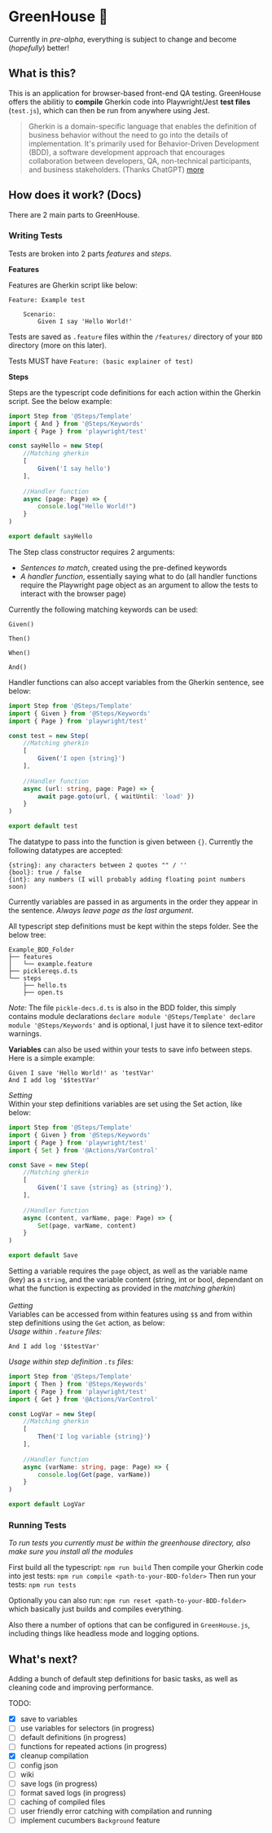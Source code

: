 # GreenHouse 🌱

Currently in *pre-alpha*, everything is subject to change and become (*hopefully*) better! 

## What is this?

This is an application for browser-based front-end QA testing. 
GreenHouse offers the abilitiy to **compile** Gherkin code into Playwright/Jest **test files** (`test.js`), which can then be run from anywhere using Jest.

> Gherkin is a domain-specific language that enables the definition of business behavior without the need to go into the details of implementation. It's primarily used for Behavior-Driven Development (BDD), a software development approach that encourages collaboration between developers, QA, non-technical participants, and business stakeholders. (Thanks ChatGPT) [more](https://cucumber.io/docs/gherkin/reference/)

## How does it work? (Docs)

There are 2 main parts to GreenHouse.

### Writing Tests

Tests are broken into 2 parts *features* and *steps*. <br>

**Features** <br>

Features are Gherkin script like below:
```
Feature: Example test

    Scenario:
        Given I say 'Hello World!'
```

Tests are saved as `.feature` files within the `/features/` directory of your `BDD` directory (more on this later).

Tests MUST have `Feature: (basic explainer of test)`  <br>

**Steps** <br>

Steps are the typescript code definitions for each action within the Gherkin script. See the below example:
```typescript
import Step from '@Steps/Template'
import { And } from '@Steps/Keywords'
import { Page } from 'playwright/test'

const sayHello = new Step(
    //Matching gherkin
    [
        Given('I say hello')
    ],
    
    //Handler function
    async (page: Page) => {
        console.log("Hello World!")
    }
)

export default sayHello
```
The Step class constructor requires 2 arguments:
- *Sentences to match*, created using the pre-defined keywords
- *A handler function*, essentially saying what to do (all handler functions require the Playwright page object as an argument to allow the tests to interact with the browser page)

Currently the following matching keywords can be used:
```
Given()

Then()

When()

And()
```
Handler functions can also accept variables from the Gherkin sentence, see below:
```typescript
import Step from '@Steps/Template'
import { Given } from '@Steps/Keywords'
import { Page } from 'playwright/test'

const test = new Step(
    //Matching gherkin
    [
        Given('I open {string}')
    ],
    
    //Handler function
    async (url: string, page: Page) => {
        await page.goto(url, { waitUntil: 'load' })
    }
)

export default test
```
The datatype to pass into the function is given between `{}`. Currently the following datatypes are accepted:
```
{string}: any characters between 2 quotes "" / ''    
{bool}: true / false  
{int}: any numbers (I will probably adding floating point numbers soon)         
```
Currently variables are passed in as arguments in the order they appear in the sentence. *Always leave page as the last argument*.

All typescript step definitions must be kept within the steps folder. See the below tree:
```
Example_BDD_Folder
├── features
│   └── example.feature
├── picklereqs.d.ts
└── steps
    ├── hello.ts
    ├── open.ts
```
*Note:* The file `pickle-decs.d.ts` is also in the BDD folder, this simply contains module declarations `declare module '@Steps/Template' declare module '@Steps/Keywords'` and is optional, I just have it to silence text-editor warnings. <br>

**Variables** can also be used within your tests to save info between steps. Here is a simple example:
```
Given I save 'Hello World!' as 'testVar'
And I add log '$$testVar'
```
*Setting*<br/>
Within your step definitions variables are set using the Set action, like below:
```typescript
import Step from '@Steps/Template'
import { Given } from '@Steps/Keywords'
import { Page } from 'playwright/test'
import { Set } from '@Actions/VarControl'

const Save = new Step(
    //Matching gherkin
    [
        Given('I save {string} as {string}'),
    ],
    
    //Handler function
    async (content, varName, page: Page) => {
        Set(page, varName, content)
    }
)

export default Save
```
Setting a variable requires the `page` object, as well as the variable name (key) as a `string`, and the variable content (string, int or bool, dependant on what the function is expecting as provided in the *matching gherkin*)<br><br>
*Getting*<br>
Variables can be accessed from within features using `$$` and from within step definitions using the `Get` action, as below:<br>
*Usage within `.feature` files:*
```
And I add log '$$testVar'
```
*Usage within step definition `.ts` files:*
```typescript
import Step from '@Steps/Template'
import { Then } from '@Steps/Keywords'
import { Page } from 'playwright/test'
import { Get } from '@Actions/VarControl'

const LogVar = new Step(
    //Matching gherkin
    [
        Then('I log variable {string}')
    ],
    
    //Handler function
    async (varName: string, page: Page) => {
        console.log(Get(page, varName))
    }
)

export default LogVar
```

### Running Tests

*To run tests you currently must be within the greenhouse directory, also make sure you install all the modules*

First build all the typescript: `npm run build`
Then compile your Gherkin code into jest tests: `npm run compile <path-to-your-BDD-folder>`
Then run your tests: `npm run tests`

Optionally you can also run: `npm run reset <path-to-your-BDD-folder>` which basically just builds and compiles everything.

Also there a number of options that can be configured in `GreenHouse.js`, including things like headless mode and logging options.

## What's next?

Adding a bunch of default step definitions for basic tasks, as well as cleaning code and improving performance.

TODO:

- [x] save to variables
- [ ] use variables for selectors (in progress)
- [ ] default definitions (in progress)
- [ ] functions for repeated actions (in progress)
- [x] cleanup compilation
- [ ] config json
- [ ] wiki
- [ ] save logs (in progress)
- [ ] format saved logs (in progress)
- [ ] caching of compiled files
- [ ] user friendly error catching with compilation and running
- [ ] implement cucumbers `Background` feature